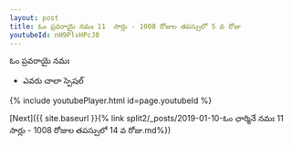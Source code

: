 ```yaml
---
layout: post
title: ఓం ప్రవరాయై నమః 11  సార్లు - 1008 రోజుల తపస్సులో 5 వ రోజు
youtubeId: nH9PlvHPcJ0
---
```

 
 
 ఓం ప్రవరాయై నమః  
 
 -  ఎవరు చాలా స్పెషల్ 
 
  
 
  
 
 
 
 
 
 


{% include youtubePlayer.html id=page.youtubeId %}
 
[Next]({{ site.baseurl }}{% link  split2/_posts/2019-01-10-ఓం ఛార్మినే నమః 11  సార్లు - 1008 రోజుల తపస్సులో 14 వ రోజు.md%})
 
